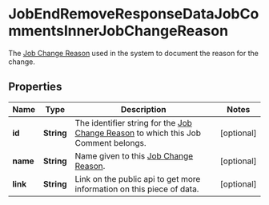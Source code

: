 

# JobEndRemoveResponseDataJobCommentsInnerJobChangeReason

The [Job Change Reason](https://developers.intellihr.io/docs/v1/) used in the system to document the reason for the change.

## Properties

| Name | Type | Description | Notes |
|------------ | ------------- | ------------- | -------------|
|**id** | **String** | The identifier string for the [Job Change Reason](https://developers.intellihr.io/docs/v1/) to which this Job Comment belongs. |  [optional] |
|**name** | **String** | Name given to this [Job Change Reason](https://developers.intellihr.io/docs/v1/). |  [optional] |
|**link** | **String** | Link on the public api to get more information on this piece of data. |  [optional] |



